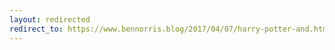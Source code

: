 ```yaml
---
layout: redirected
redirect_to: https://www.bennorris.blog/2017/04/07/harry-potter-and.html
---
```

